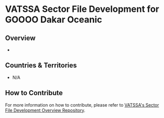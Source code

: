 # VATSSA Sector File Development for GOOOO Dakar Oceanic

## Overview

-

## Countries & Territories

- N/A

## How to Contribute

For more information on how to contribute, please refer to [VATSSA's Sector File Development Overview Repository](https://github.com/VATSIM-SSA/sectorfile-overview).

